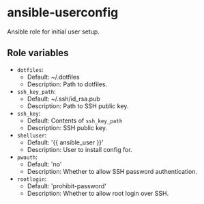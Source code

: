 # ansible-userconfig
Ansible role for initial user setup.
## Role variables
 - `dotfiles`:
   - Default: ~/.dotfiles
   - Description: Path to dotfiles.
 - `ssh_key_path`:
   - Default: ~/.ssh/id_rsa.pub
   - Description: Path to SSH public key.
 - `ssh_key`:
   - Default: Contents of `ssh_key_path`
   - Description: SSH public key.
 - `shelluser`:
   - Default: '{{ ansible_user }}'
   - Description: User to install config for.
 - `pwauth`:
   - Default: 'no'
   - Description: Whether to allow SSH password authentication.
 - `rootlogin`:
   - Default: 'prohibit-password'
   - Description: Whether to allow root login over SSH.